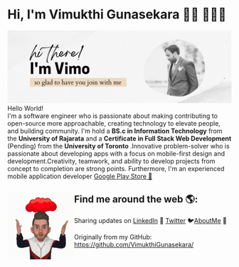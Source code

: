 # Hi, I'm Vimukthi Gunasekara 👋🏾 👩🏾‍💻

<img src="cover.png">
Hello World! </br>
I'm a software engineer who is passionate about making contributing to open-source more approachable, creating technology to elevate people, and building community. I'm hold a <b>BS.c in Information Technology</b> from the <b>University of Rajarata</b> and a <b> Certificate in Full Stack Web Development</b> (Pending) from the <b>University of Toronto </b>.Innovative problem-solver who is passionate about developing apps with a focus on mobile-first design and development.Creativity, teamwork, and ability to develop projects from concept to completion are strong points.
Furthermore, I'm an experienced mobile application developer <a href="https://play.google.com/store/apps/dev?id=8946113378972656642&hl=en">Google Play Store 📱 </a>

## Find me around the web 🌎: <img align="left" width="150" height="150" src="Icon.gif">
Sharing updates on <a href="https://www.linkedin.com/in/vimukthi-gunasekara/">LinkedIn</a> 💼 <a href="https://twitter.com/Vimu_Gunasekara">Twitter</a> 🐦<a href="https://about.me/VimukthiGunasekara/">AboutMe</a> 🧔

Originally from my GitHub:  
<https://github.com/VimukthiGunasekara/>
